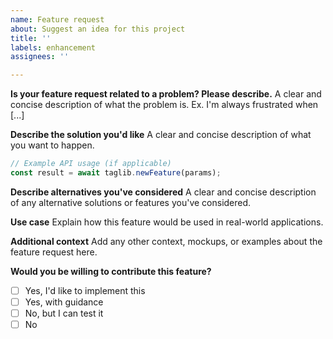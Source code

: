 ```yaml
---
name: Feature request
about: Suggest an idea for this project
title: ''
labels: enhancement
assignees: ''

---
```


**Is your feature request related to a problem? Please describe.**
A clear and concise description of what the problem is. Ex. I'm always frustrated when [...]

**Describe the solution you'd like**
A clear and concise description of what you want to happen.

```typescript
// Example API usage (if applicable)
const result = await taglib.newFeature(params);
```

**Describe alternatives you've considered**
A clear and concise description of any alternative solutions or features you've considered.

**Use case**
Explain how this feature would be used in real-world applications.

**Additional context**
Add any other context, mockups, or examples about the feature request here.

**Would you be willing to contribute this feature?**
- [ ] Yes, I'd like to implement this
- [ ] Yes, with guidance
- [ ] No, but I can test it
- [ ] No